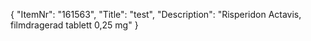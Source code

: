 {
  "ItemNr": "161563",
  "Title": "test",
  "Description": "Risperidon Actavis, filmdragerad tablett 0,25 mg"
}